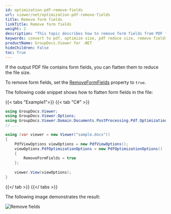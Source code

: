 ```yaml
---
id: optimization-pdf-remove-fields
url: viewer/net/optimization-pdf-remove-fields
title: Remove form fields
linkTitle: Remove form fields
weight: 2
description: "This topic describes how to remove form fields from PDF file using the GroupDocs.Viewer .NET API (C#)."
keywords: convert to pdf, optimize size, pdf reduce size, remove fields
productName: GroupDocs.Viewer for .NET
hideChildren: False
toc: True
---
```

If the output PDF file contains form fields, you can flatten them to reduce the file size.

To remove form fields, set the [RemoveFormFields](https://reference.groupdocs.com/viewer/net/groupdocs.viewer.options/pdfoptimizationoptions/removeformfields) property to `true`.

The following code snippet shows how to flatten form fields in the file:

{{< tabs "Example1">}}
{{< tab "C#" >}}
```csharp
using GroupDocs.Viewer;
using GroupDocs.Viewer.Options;
using GroupDocs.Viewer.Domain.Documents.PostProcessing.Pdf.Optimization;
// ...

using (var viewer = new Viewer("sample.docx"))
{
    PdfViewOptions viewOptions = new PdfViewOptions();
    viewOptions.PdfOptimizationOptions = new PdfOptimizationOptions()
    {
        RemoveFormFields = true
    };
     
    viewer.View(viewOptions);
}
```
{{</ tab >}}
{{</ tabs >}}

The following image demonstrates the result:

![Remove fields](/viewer/net/images/developer-guide/pdf-rendering/optimization/optimization-pdf-remove-fields.png)